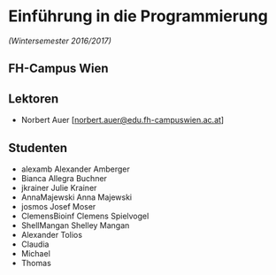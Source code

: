 # Einführung in die Programmierung 
*(Wintersemester 2016/2017)*

## FH-Campus Wien 

## Lektoren
+ Norbert Auer [norbert.auer@edu.fh-campuswien.ac.at]


## Studenten
+ alexamb Alexander Amberger
+ Bianca Allegra Buchner 
+ jkrainer Julie Krainer
+ AnnaMajewski Anna Majewski
+ josmos Josef Moser
+ ClemensBioinf Clemens Spielvogel
+ ShellMangan Shelley Mangan
+ Alexander Tolios
+ Claudia
+ Michael
+ Thomas


